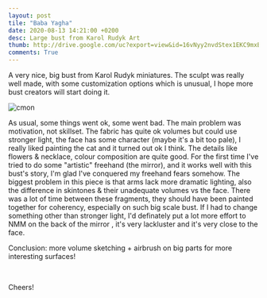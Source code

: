 ```yaml
---
layout: post
tile: "Baba Yagha"
date: 2020-08-13 14:21:00 +0200
desc: Large bust from Karol Rudyk Art
thumb: http://drive.google.com/uc?export=view&id=16vNyy2nvdStex1EKC9mxBF0zM8-LUZSB
comments: True
---
```


A very nice, big bust from Karol Rudyk miniatures. The sculpt was really well made, with some customization options which is unusual, I hope more bust creators will start doing it.

![cmon](http://drive.google.com/uc?export=view&id=16vNyy2nvdStex1EKC9mxBF0zM8-LUZSB)

As usual, some things went ok, some went bad. The main problem was motivation, not skillset. The fabric has quite ok volumes but could use stronger light, the face has some character (maybe it's a bit too pale), I really liked painting the cat and it turned out ok I think. The details like flowers & necklace, colour composition are quite good. For the first time I've tried to do some "artistic" freehand (the mirror), and it works well with this bust's story, I'm glad I've conquered my freehand fears somehow. The biggest problem in this piece is that arms lack more dramatic lighting, also the difference in skintones & their unadequate volumes vs the face. There was a lot of time between these fragments, they should have been painted together for coherency, especially on such big scale bust. If I had to change something other than stronger light, I'd definately put a lot more effort to NMM on the back of the mirror , it's very lackluster and it's very close to the face.

Conclusion: more volume sketching + airbrush on big parts for more interesting surfaces!

&nbsp;&nbsp;&nbsp;&nbsp;&nbsp;&nbsp;&nbsp;&nbsp;


Cheers!
